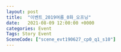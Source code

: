 ```yaml
---
layout: post
title:  "이벤트_2019여름_0화_오프닝"
date:   2021-08-09 12:00:00 +0000
categories: Event
Tags: Story Event
SceneCode: ["scene_evt190627_cp0_q1_s10"]
---
```

